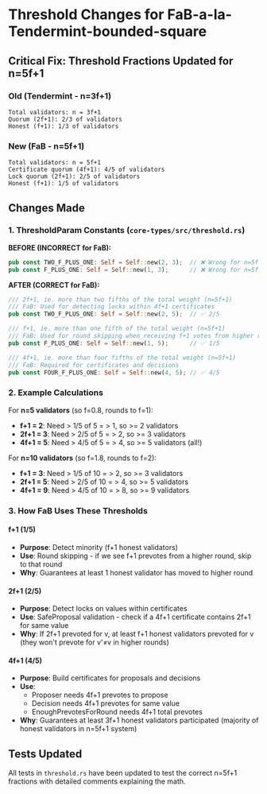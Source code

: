 # Threshold Changes for FaB-a-la-Tendermint-bounded-square

## Critical Fix: Threshold Fractions Updated for n=5f+1

### Old (Tendermint - n=3f+1)
```
Total validators: n = 3f+1
Quorum (2f+1): 2/3 of validators
Honest (f+1): 1/3 of validators
```

### New (FaB - n=5f+1)
```
Total validators: n = 5f+1
Certificate quorum (4f+1): 4/5 of validators
Lock quorum (2f+1): 2/5 of validators
Honest (f+1): 1/5 of validators
```

## Changes Made

### 1. ThresholdParam Constants (`core-types/src/threshold.rs`)

**BEFORE (INCORRECT for FaB):**
```rust
pub const TWO_F_PLUS_ONE: Self = Self::new(2, 3);  // ❌ Wrong for n=5f+1
pub const F_PLUS_ONE: Self = Self::new(1, 3);      // ❌ Wrong for n=5f+1
```

**AFTER (CORRECT for FaB):**
```rust
/// 2f+1, ie. more than two fifths of the total weight (n=5f+1)
/// FaB: Used for detecting locks within 4f+1 certificates
pub const TWO_F_PLUS_ONE: Self = Self::new(2, 5);  // ✅ 2/5

/// f+1, ie. more than one fifth of the total weight (n=5f+1)
/// FaB: Used for round skipping when receiving f+1 votes from higher round
pub const F_PLUS_ONE: Self = Self::new(1, 5);      // ✅ 1/5

/// 4f+1, ie. more than four fifths of the total weight (n=5f+1)
/// FaB: Required for certificates and decisions
pub const FOUR_F_PLUS_ONE: Self = Self::new(4, 5); // ✅ 4/5
```

### 2. Example Calculations

For **n=5 validators** (so f=0.8, rounds to f=1):
- **f+1 = 2**: Need > 1/5 of 5 = > 1, so >= 2 validators
- **2f+1 = 3**: Need > 2/5 of 5 = > 2, so >= 3 validators
- **4f+1 = 5**: Need > 4/5 of 5 = > 4, so >= 5 validators (all!)

For **n=10 validators** (so f=1.8, rounds to f=2):
- **f+1 = 3**: Need > 1/5 of 10 = > 2, so >= 3 validators
- **2f+1 = 5**: Need > 2/5 of 10 = > 4, so >= 5 validators
- **4f+1 = 9**: Need > 4/5 of 10 = > 8, so >= 9 validators

### 3. How FaB Uses These Thresholds

#### f+1 (1/5)
- **Purpose**: Detect minority (f+1 honest validators)
- **Use**: Round skipping - if we see f+1 prevotes from a higher round, skip to that round
- **Why**: Guarantees at least 1 honest validator has moved to higher round

#### 2f+1 (2/5)
- **Purpose**: Detect locks on values within certificates
- **Use**: SafeProposal validation - check if a 4f+1 certificate contains 2f+1 for same value
- **Why**: If 2f+1 prevoted for v, at least f+1 honest validators prevoted for v (they won't prevote for v'≠v in higher rounds)

#### 4f+1 (4/5)
- **Purpose**: Build certificates for proposals and decisions
- **Use**:
  - Proposer needs 4f+1 prevotes to propose
  - Decision needs 4f+1 prevotes for same value
  - EnoughPrevotesForRound needs 4f+1 total prevotes
- **Why**: Guarantees at least 3f+1 honest validators participated (majority of honest validators in n=5f+1 system)

## Tests Updated

All tests in `threshold.rs` have been updated to test the correct n=5f+1 fractions with detailed comments explaining the math.
